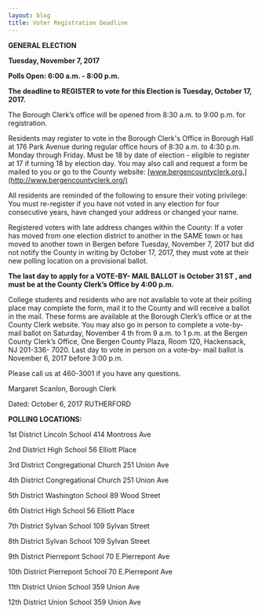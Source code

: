 ```yaml
---
layout: blog
title: Voter Registration Deadline
---
```


**GENERAL ELECTION**

**Tuesday, November 7, 2017**

**Polls Open: 6:00 a.m. - 8:00 p.m.**

**The deadline to REGISTER to vote for this Election is Tuesday, October 17,
2017.** 

The Borough Clerk’s office will be opened from 8:30 a.m. to 9:00 p.m. for
registration.

Residents may register to vote in the Borough Clerk&#39;s Office in Borough Hall at
176 Park Avenue during regular office hours of 8:30 a.m. to 4:30 p.m. Monday through
Friday. Must be 18 by date of election - eligible to register at 17 if turning 18 by election
day. You may also call and request a form be mailed to you or go to the County
website: [www.bergencountyclerk.org.](http://www.bergencountyclerk.org/)

All residents are reminded of the following to ensure their voting privilege: You
must re-register if you have not voted in any election for four consecutive years, have
changed your address or changed your name.

Registered voters with late address changes within the County: If a voter has
moved from one election district to another in the SAME town or has moved to another
town in Bergen before Tuesday, November 7, 2017 but did not notify the County in
writing by October 17, 2017, they must vote at their new polling location on a
provisional ballot.

**The last day to apply for a VOTE-BY- MAIL BALLOT is October 31 ST , and must
be at the County Clerk’s Office by 4:00 p.m.**

College students and residents who are not available to vote at their polling place may complete the form, mail it to the County
and will receive a ballot in the mail. These forms are available at the Borough Clerk’s
office or at the County Clerk website. You may also go in person to complete a vote-by-
mail ballot on Saturday, November 4 th from 9 a.m. to 1 p.m. at the Bergen County
Clerk’s Office, One Bergen County Plaza, Room 120, Hackensack, NJ 201-336- 7020.
Last day to vote in person on a vote-by- mail ballot is November 6, 2017 before 3:00
p.m.

Please call us at 460-3001 if you have any questions.

Margaret Scanlon, Borough Clerk

Dated: October 6, 2017 RUTHERFORD

**POLLING LOCATIONS:** 

1st District Lincoln School 414 Montross Ave

2nd District High School 56 Elliott Place

3rd District Congregational Church 251 Union Ave

4th District Congregational Church 251 Union Ave

5th District Washington School 89 Wood Street

6th District High School 56 Elliott Place

7th District Sylvan School 109 Sylvan Street

8th District Sylvan School 109 Sylvan Street

9th District Pierrepont School 70 E.Pierrepont Ave

10th District Pierrepont School 70 E.Pierrepont Ave

11th District Union School 359 Union Ave

12th District Union School 359 Union Ave
